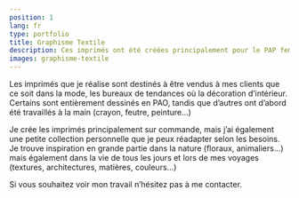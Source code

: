 ```yaml
---
position: 1
lang: fr
type: portfolio
title: Graphisme Textile
description: Ces imprimés ont été créées principalement pour le PAP femme et linge de maison
images: graphisme-textile
---
```


Les imprimés que je réalise sont destinés à être vendus à mes clients que ce soit dans la mode, les bureaux de tendances où la décoration d’intérieur.
Certains sont entièrement dessinés en PAO, tandis que d’autres ont d’abord été travaillés à la main (crayon, feutre, peinture…)

Je crée les imprimés principalement sur commande, mais j’ai également une petite collection personnelle que je peux réadapter selon les besoins.
Je trouve inspiration en grande partie dans la nature (floraux, animaliers…) mais également dans la vie de tous les jours et lors de mes voyages (textures, architectures, matières, couleurs…)

Si vous souhaitez voir mon travail n’hésitez pas à me contacter.